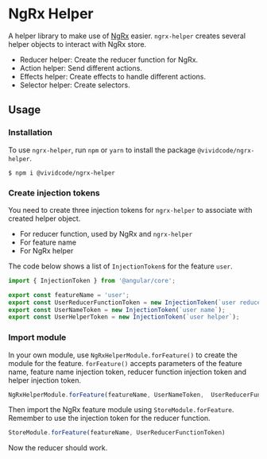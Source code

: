 # NgRx Helper

A helper library to make use of [NgRx](https://ngrx.io/) easier. `ngrx-helper` creates several helper objects to interact with NgRx store.

* Reducer helper: Create the reducer function for NgRx.
* Action helper: Send different actions.
* Effects helper: Create effects to handle different actions.
* Selector helper: Create selectors.

## Usage

### Installation

To use `ngrx-helper`, run `npm` or `yarn` to install the package `@vividcode/ngrx-helper`.

```
$ npm i @vividcode/ngrx-helper
``` 

### Create injection tokens

You need to create three injection tokens for `ngrx-helper` to associate with created helper object.

* For reducer function, used by NgRx and `ngrx-helper`
* For feature name
* For NgRx helper

The code below shows a list of `InjectionToken`s for the feature `user`.

```typescript
import { InjectionToken } from '@angular/core';

export const featureName = 'user';
export const UserReducerFunctionToken = new InjectionToken(`user reducer function`);
export const UserNameToken = new InjectionToken(`user name`);
export const UserHelperToken = new InjectionToken(`user helper`);
```

### Import module

In your own module, use `NgRxHelperModule.forFeature()` to create the module for the feature. `forFeature()` accepts parameters of the feature name, feature name injection token, reducer function injection token and helper injection token.

```typescript
NgRxHelperModule.forFeature(featureName, UserNameToken,  UserReducerFunctionToken, UserHelperToken)
```

Then import the NgRx feature module using `StoreModule.forFeature`. Remember to use the injection token for the reducer function.

```typescript
StoreModule.forFeature(featureName, UserReducerFunctionToken)
```

Now the reducer should work.
